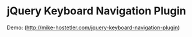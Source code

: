 # jQuery Keyboard Navigation Plugin

Demo: (http://mike-hostetler.com/jquery-keyboard-navigation-plugin)
